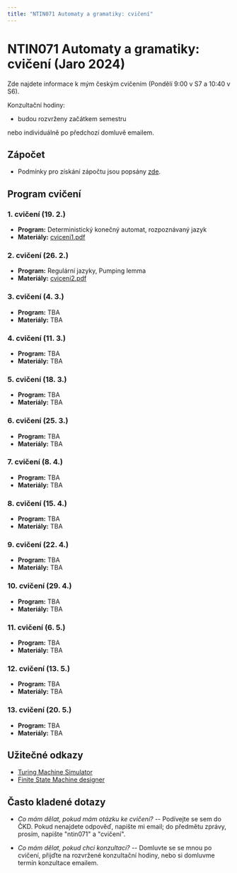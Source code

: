 ```yaml
---
title: "NTIN071 Automaty a gramatiky: cvičení"
---
```


# NTIN071 Automaty a gramatiky: cvičení (Jaro 2024)

Zde najdete informace k mým českým cvičením (Pondělí 9:00 v S7 a 10:40 v S6).

Konzultační hodiny:

* budou rozvrženy začátkem semestru

nebo individuálně po předchozí domluvě emailem.

## Zápočet

* Podmínky pro získání zápočtu jsou popsány [zde](https://github.com/jbulin-mff-uk/ntin071/raw/main/cviceni/zapocet.txt).

## Program cvičení

### 1. cvičení (19. 2.)

* **Program:** Deterministický konečný automat, rozpoznávaný jazyk
* **Materiály:** [cviceni1.pdf](https://github.com/jbulin-mff-uk/ntin071/raw/main/cviceni/cviceni1.pdf)

### 2. cvičení (26. 2.)

* **Program:** Regulární jazyky, Pumping lemma
* **Materiály:** [cviceni2.pdf](https://github.com/jbulin-mff-uk/ntin071/raw/main/cviceni/cviceni2.pdf)

### 3. cvičení (4. 3.)

* **Program:** TBA
* **Materiály:** TBA

### 4. cvičení (11. 3.)

* **Program:** TBA
* **Materiály:** TBA

### 5. cvičení (18. 3.)

* **Program:** TBA
* **Materiály:** TBA

### 6. cvičení (25. 3.)

* **Program:** TBA
* **Materiály:** TBA

### 7. cvičení (8. 4.)

* **Program:** TBA
* **Materiály:** TBA

### 8. cvičení (15. 4.)

* **Program:** TBA
* **Materiály:** TBA

### 9. cvičení (22. 4.)

* **Program:** TBA
* **Materiály:** TBA

### 10. cvičení (29. 4.)

* **Program:** TBA
* **Materiály:** TBA

### 11. cvičení (6. 5.)

* **Program:** TBA
* **Materiály:** TBA

### 12. cvičení (13. 5.)

* **Program:** TBA
* **Materiály:** TBA

### 13. cvičení (20. 5.)

* **Program:** TBA
* **Materiály:** TBA

## Užitečné odkazy

* [Turing Machine Simulator](https://turingmachinesimulator.com/)
* [Finite State Machine designer](http://madebyevan.com/fsm/)

## Často kladené dotazy

* _Co mám dělat, pokud mám otázku ke cvičení?_ -- Podívejte se sem do ČKD. Pokud nenajdete odpověď, napište mi email; do předmětu zprávy, prosím, napište "ntin071" a "cvičení".

* _Co mám dělat, pokud chci konzultaci?_ -- Domluvte se se mnou po cvičení, přijďte na rozvržené konzultační hodiny, nebo si domluvme termín konzultace emailem.
